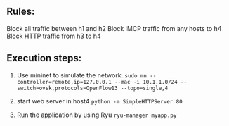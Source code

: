 ## Rules:
Block all traffic between h1 and h2
Block IMCP traffic from any hosts to h4
Block HTTP traffic from h3 to h4

## Execution steps:
1. Use mininet to simulate the network.
```sudo mn --controller=remote,ip=127.0.0.1 --mac -i 10.1.1.0/24 --switch=ovsk,protocols=OpenFlow13 --topo=single,4```

2. start web server in host4
```python -m SimpleHTTPServer 80```

3. Run the application by using Ryu
```ryu-manager myapp.py```

